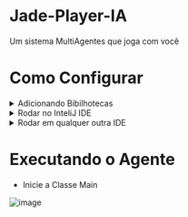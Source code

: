 # Jade-Player-IA
 Um sistema MultiAgentes que joga com você
 
 # Como Configurar
 
 <details>
<summary>Adicionando Bibilhotecas</summary>
<br>
 
* Adicione a Bibilhoteca Jade.jar
 
* Adicione a Bibilhoteca commons-codec-1.3.jar

* Os arquivos Jar estão na pasta raiz do projeto

<br>

</details>
 
<details>
<summary>Rodar no InteliJ IDE</summary>
<br>
 
* Abra o menu de "Run/Debug Configurations"
 
* Em Main class use: jade.Boot

* Em Programs arguments use: -gui

![one](https://user-images.githubusercontent.com/37451620/94922544-cca37c00-0490-11eb-9204-f573ec68f493.JPG)

<br>

</details>

<details>
<summary>Rodar em qualquer outra IDE</summary>
<br>
 
* Abra a classe Jogador"
 
* Execute o método Main

<br>

</details>

# Executando o Agente

* Inicie a Classe Main

![image](https://user-images.githubusercontent.com/37451620/94922740-2310ba80-0491-11eb-8917-99efac1a6895.png)



